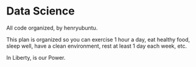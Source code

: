# Data Science

All code organized, by henryubuntu.

This plan is organized so you can exercise 1 hour a day, eat healthy food, sleep well, have a clean environment, rest at least 1 day each week, etc.

In Liberty, is our Power.
